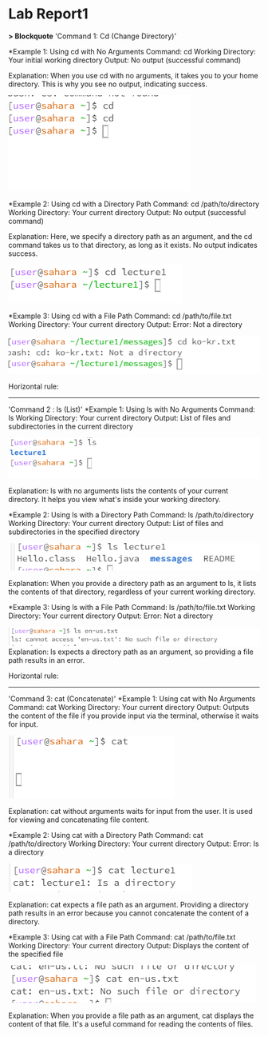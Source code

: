 # Lab Report1
**> Blockquote**
'Command 1: Cd (Change Directory)'

*Example 1: Using cd with No Arguments
Command: cd
Working Directory: Your initial working directory
Output: No output (successful command)

Explanation: When you use cd with no arguments, it takes you to your home directory. This is why you see no output, indicating success.

![Image](cd.png)

*Example 2: Using cd with a Directory Path
Command: cd /path/to/directory
Working Directory: Your current directory
Output: No output (successful command)

Explanation: Here, we specify a directory path as an argument, and the cd command takes us to that directory, as long as it exists. No output indicates success.

![Image](cdargument.png)

*Example 3: Using cd with a File Path
Command: cd /path/to/file.txt
Working Directory: Your current directory
Output: Error: Not a directory

![Image](cdwithfile.png)

Horizontal rule:

---

'Command 2 : ls (List)'
*Example 1: Using ls with No Arguments
Command: ls
Working Directory: Your current directory
Output: List of files and subdirectories in the current directory

![Image](ls.png)

Explanation: ls with no arguments lists the contents of your current directory. It helps you view what's inside your working directory.

*Example 2: Using ls with a Directory Path
Command: ls /path/to/directory
Working Directory: Your current directory
Output: List of files and subdirectories in the specified directory

![Image](lsargu.png)

Explanation: When you provide a directory path as an argument to ls, it lists the contents of that directory, regardless of your current working directory.

*Example 3: Using ls with a File Path
Command: ls /path/to/file.txt
Working Directory: Your current directory
Output: Error: Not a directory

![Image](lsfile.png)
Explanation: ls expects a directory path as an argument, so providing a file path results in an error.

Horizontal rule:

---

'Command 3: cat (Concatenate)'
*Example 1: Using cat with No Arguments
Command: cat
Working Directory: Your current directory
Output: Outputs the content of the file if you provide input via the terminal, otherwise it waits for input.

![Image](cat.png)

Explanation: cat without arguments waits for input from the user. It is used for viewing and concatenating file content.

*Example 2: Using cat with a Directory Path
Command: cat /path/to/directory
Working Directory: Your current directory
Output: Error: Is a directory

![Image](catargu.png)

Explanation: cat expects a file path as an argument. Providing a directory path results in an error because you cannot concatenate the content of a directory.

*Example 3: Using cat with a File Path
Command: cat /path/to/file.txt
Working Directory: Your current directory
Output: Displays the content of the specified file

![Image](catfile.png)

Explanation: When you provide a file path as an argument, cat displays the content of that file. It's a useful command for reading the contents of files.

